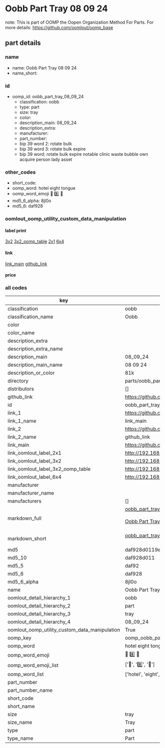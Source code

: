 # Oobb Part Tray 08 09 24  

note: This is part of OOMP the Oopen Organization Method For Parts. For more details: https://github.com/oomlout/oomp_base

##  part details





### name
* name: Oobb Part Tray 08 09 24
* name_short: 
### id
* oomp_id: oobb_part_tray_08_09_24
  * classification: oobb
  * type: part
  * size: tray
  * color: 
  * description_main: 08_09_24
  * description_extra: 
  * manufacturer: 
  * part_number: 
  * bip 39 word 2: rotate bulk
  * bip 39 word 3: rotate bulk expire
  * bip 39 word: rotate bulk expire notable clinic waste bubble own acquire person lady asset

### other_codes
* short_code: 
* oomp_word: hotel eight tongue
* oomp_word_emoji :hotel: :eight: :tongue:
* md5_6_alpha: 8jl0o
* md5_6: daf928






### oomlout_oomp_utility_custom_data_manipulation
#### label print
[3x2](http://192.168.1.245:1112/?label=oomp%208jl0o)
[3x2_oomp_table](http://192.168.1.107:1112/?label=oomp%208jl0o)
[2x1](http://192.168.1.242:1112/?label=oomp%208jl0o)
[6x4](http://192.168.1.55:1112/?label=oomp%208jl0o)    

#### link

[link_main](https://github.com/oomlout/oomlout_oomp_current_version_messy/tree/main/parts/oobb_part_tray_08_09_24) [github_link](https://github.com/oomlout/oomlout_oomp_part_src/tree/main/parts/oobb_part_tray_08_09_24)                             

#### price







### all codes 
| key | value |  
| --- | --- |  
| classification | oobb |  
| classification_name | Oobb |  
| color |  |  
| color_name |  |  
| description_extra |  |  
| description_extra_name |  |  
| description_main | 08_09_24 |  
| description_main_name | 08 09 24 |  
| description_or_color | 81k |  
| directory | parts/oobb_part_tray_08_09_24 |  
| distributors | [] |  
| github_link | https://github.com/oomlout/oomlout_oomp_part_src/tree/main/parts/oobb_part_tray_08_09_24 |  
| id | oobb_part_tray_08_09_24 |  
| link_1 | https://github.com/oomlout/oomlout_oomp_current_version_messy/tree/main/parts/oobb_part_tray_08_09_24 |  
| link_1_name | link_main |  
| link_2 | https://github.com/oomlout/oomlout_oomp_part_src/tree/main/parts/oobb_part_tray_08_09_24 |  
| link_2_name | github_link |  
| link_main | https://github.com/oomlout/oomlout_oomp_current_version_messy/tree/main/parts/oobb_part_tray_08_09_24 |  
| link_oomlout_label_2x1 | http://192.168.1.242:1112/?label=oomp%208jl0o |  
| link_oomlout_label_3x2 | http://192.168.1.245:1112/?label=oomp%208jl0o |  
| link_oomlout_label_3x2_oomp_table | http://192.168.1.107:1112/?label=oomp%208jl0o |  
| link_oomlout_label_6x4 | http://192.168.1.55:1112/?label=oomp%208jl0o |  
| manufacturer |  |  
| manufacturer_name |  |  
| manufacturers | [] |  
| markdown_full | [oobb_part_tray_08_09_24](https://github.com/oomlout/oomlout_oomp_current_version_messy/tree/main/parts/oobb_part_tray_08_09_24)<br>[](https://github.com/oomlout/oomlout_oomp_current_version_messy/tree/main/parts/oobb_part_tray_08_09_24)<br>[Oobb Part Tray 08 09 24](https://github.com/oomlout/oomlout_oomp_current_version_messy/tree/main/parts/oobb_part_tray_08_09_24)<br><br> |  
| markdown_short | [oobb_part_tray_08_09_24](https://github.com/oomlout/oomlout_oomp_current_version_messy/tree/main/parts/oobb_part_tray_08_09_24)<br><br> |  
| md5 | daf928d0119e03abde959968a0c785e1 |  
| md5_10 | daf928d011 |  
| md5_5 | daf92 |  
| md5_6 | daf928 |  
| md5_6_alpha | 8jl0o |  
| name | Oobb Part Tray 08 09 24 |  
| oomlout_detail_hierarchy_1 | oobb |  
| oomlout_detail_hierarchy_2 | part |  
| oomlout_detail_hierarchy_3 | tray |  
| oomlout_detail_hierarchy_4 | 08_09_24 |  
| oomlout_oomp_utility_custom_data_manipulation | True |  
| oomp_key | oomp_oobb_part_tray_08_09_24 |  
| oomp_word | hotel eight tongue |  
| oomp_word_emoji | :hotel: :eight: :tongue: |  
| oomp_word_emoji_list | [':hotel:', ':eight:', ':tongue:'] |  
| oomp_word_list | ['hotel', 'eight', 'tongue'] |  
| part_number |  |  
| part_number_name |  |  
| short_code |  |  
| short_name |  |  
| size | tray |  
| size_name | Tray |  
| type | part |  
| type_name | Part |  

